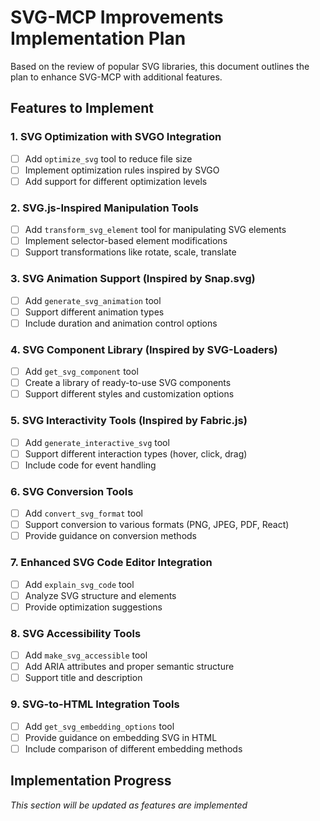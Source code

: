 # SVG-MCP Improvements Implementation Plan

Based on the review of popular SVG libraries, this document outlines the plan to enhance SVG-MCP with additional features.

## Features to Implement

### 1. SVG Optimization with SVGO Integration
- [ ] Add `optimize_svg` tool to reduce file size
- [ ] Implement optimization rules inspired by SVGO
- [ ] Add support for different optimization levels

### 2. SVG.js-Inspired Manipulation Tools
- [ ] Add `transform_svg_element` tool for manipulating SVG elements
- [ ] Implement selector-based element modifications
- [ ] Support transformations like rotate, scale, translate

### 3. SVG Animation Support (Inspired by Snap.svg)
- [ ] Add `generate_svg_animation` tool
- [ ] Support different animation types
- [ ] Include duration and animation control options

### 4. SVG Component Library (Inspired by SVG-Loaders)
- [ ] Add `get_svg_component` tool
- [ ] Create a library of ready-to-use SVG components
- [ ] Support different styles and customization options

### 5. SVG Interactivity Tools (Inspired by Fabric.js)
- [ ] Add `generate_interactive_svg` tool
- [ ] Support different interaction types (hover, click, drag)
- [ ] Include code for event handling

### 6. SVG Conversion Tools
- [ ] Add `convert_svg_format` tool
- [ ] Support conversion to various formats (PNG, JPEG, PDF, React)
- [ ] Provide guidance on conversion methods

### 7. Enhanced SVG Code Editor Integration
- [ ] Add `explain_svg_code` tool
- [ ] Analyze SVG structure and elements
- [ ] Provide optimization suggestions

### 8. SVG Accessibility Tools
- [ ] Add `make_svg_accessible` tool
- [ ] Add ARIA attributes and proper semantic structure
- [ ] Support title and description

### 9. SVG-to-HTML Integration Tools
- [ ] Add `get_svg_embedding_options` tool
- [ ] Provide guidance on embedding SVG in HTML
- [ ] Include comparison of different embedding methods

## Implementation Progress
*This section will be updated as features are implemented*
